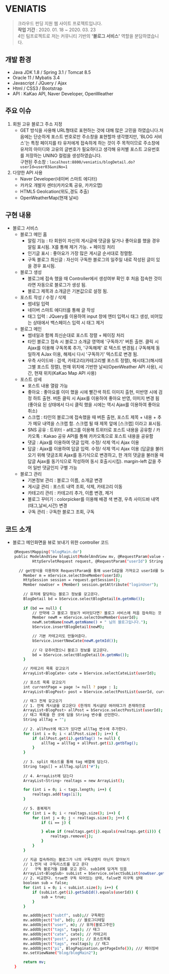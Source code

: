 # VENIATIS
> 크라우드 펀딩 지원 웹 사이트 프로젝트입니다. <br>
<b>작업 기간</b> : 2020. 01. 18 ~ 2020. 03. 23 <br>
4인 팀프로젝트로 저는 커뮤니티 기반의 <b>'블로그 서비스'</b> 역할을 분담하였습니다.

## 개발 환경
- Java JDK 1.8 / Spring 3.1 / Tomcat 8.5
- Oracle 11 / Mybatis 3.4
- Javascript / JQuery / Ajax
- Html / CSS3 / Bootstrap
- API : KaKao API, Naver Developer, OpenWeather

## 주요 이슈
1. 회원 고유 블로그 주소 지정
   - GET 방식을 사용해 URL형태로 표현하는 것에 대해 많은 고민을 하였습니다.처음에는 단순하게 포스트 번호로만 주소창을 표현할까 생각했지만, 'BLOG 서비스'는 특정 페이지를 타 유저에게 접속하게 하는 것이 주 목적이므로 주소창에 유저의 아이디와 고유의 글번호가 필요하다고 생각해 유저별 포스트 고유번호를 저장하는 UNINO 컬럼을 생성하였습니다.<br>
   구현된 주소창 : `localhost:8800/veniatis/blogDetail.do?userId=user03&uniNo=1`
2. 다양한 API 사용
   - Naver Developer(네이버 스마트 에디터)
   - 카카오 개발자 센터(카카오톡 공유, 카카오맵)
   - HTML5 Geolcation(위도,경도 추출)
   - OpenWeatherMap(현재 날씨) 


## 구현 내용
* 블로그 서비스
    * 블로그 메인 홈
         - 알림 기능 : 타 회원이 자신의 게시글에 댓글을 달거나 좋아요를 했을 경우 알림 표시됨. X를 통해 제거 가능. + 페이징 처리
         - 인기글 표시 : 좋아요가 가장 많은 게시글 순서대로 정렬함.
         - 구독 블로그 최신글 : 자신이 구독한 블로그의 일주일 내로 작성된 글이 있을 경우 표시됨.
    * 블로그 생성
         - 블로그에 접속 했을 때 Controller에서 생성여부 확인 후 처음 접속한 것이라면 자동으로 블로그가 생성 됨.
         - 블로그 제목과 소개글은 기본값으로 설정 됨.
    * 포스트 작성 / 수정 / 삭제
         - 썸네일 입력
         - 네이버 스마트 에디터를 통해 글 작성
         - 태그 입력 : JQuery를 이용하여 input 창에 엔터 입력시 태그 생성, 비어있는 상태에서 백스페이스 입력 시 태그 제거
    * 블로그 메인 
         - 썸네일과 함께 최신순대로 포스트 정렬 + 페이징 처리
         - 타인 블로그 접속 시 블로그 소개글 영역에 '구독하기' 버튼 출현. 클릭 시 Ajax를 이용해 구독목록 추가, '구독해제' 로 텍스트 변경됨.( 구독해제 동일하게 AJax 이용, 해제시 다시 '구독하기' 텍스트로 변경 됨.
         - 우측 사이드바 : 검색, 카테고리(카테고리별 포스트 정렬), 해시태그(해시태그별 포스트 정렬), 현재 위치에 기반한 날씨(OpenWeather API 사용), 시간, 현재 위치(KaKao Map API 사용)
    * 포스트 상세 
         - 포스트 내용 열람 가능
         - 좋아요 : 좋아요를 이미 했을 시에 빨간색 하트 이미지 출현, 미반영 시에 검정 하트 출현. 버튼 클릭 시 Ajax를 이용하여 좋아요 반영, 이미지 변경 됨(좋아요 된 상태에서 다시 클릭 했을 시에는 역시 Ajax를 이용하여 좋아요 취소)
         - 스크랩 : 타인의 블로그에 접속했을 때 버튼 출현, 포스트 제목 + 내용 + 추가 메모 내역을 스크랩 함. 스크랩 될 때 제목 앞에 [스크랩] 이라고 표시됨.
         - SNS 공유 : 트위터 - a태그를 이용해 트위터로 포스트 내용을 공유함 / 카카오톡 : Kakao 공유 API를 통해 카카오톡으로 포스트 내용을 공유함
         - 댓글 : Ajax를 이용하여 댓글 입력. 수정/ 삭제 역시 Ajax 이용
         - 답글 : Ajax를 이용하여 답글 입력. 수정/ 삭제 역시 Ajax 이용 (답글을 불러오기 위해 댓글조회 Ajax를 동기식으로 변경하고, 한 개의 댓글을 불러올 때 답글 Ajax를 동기식으로 작성하여 동시 호출시시킴). margin-left 값을 주어 일반 댓글인지 구별 가능
    * 블로그 관리     
         - 기본정보 관리 : 블로그 이름, 소개글 변경
         - 게시글 관리 : 포스트 내역 조회, 삭제, 카테고리 이동
         - 카테고리 관리 : 카테고리 추가, 이름 변경, 제거
         - 블로그 꾸미기 : colorpicker를 이용해 배경 색 변경, 우측 사이드바 내역(태그,날씨,시간) 변경
         - 구독 관리 : 구독한 블로그 조회, 구독 

## 코드 소개
 - 블로그 메인화면을 뷰로 보내기 위한 controller 코드
```sh
	@RequestMapping("blogMain.do")
	public ModelAndView blogList(ModelAndView mv, @RequestParam(value = "page", required = false) Integer page,
			HttpServletRequest request, @RequestParam("userId") String userId) {
		
      // get방식을 이용하여 RequestParam을 통해 userId값을 가져오고 userId를 Service로 보내 DB에서 유저 정보 가져오기
		Member m = mService.selectOneMember(userId);
		HttpSession session = request.getSession();
		Member nowUser = (Member) session.getAttribute("loginUser");
		
		// 유저에 할당하는 블로그 정보를 갖고온다.
		BlogDetail bd = bService.selectBlogDetail(m.getmNo());
		
		if (bd == null) {
			// 만약에 그 블로그 정보가 비어있다면? 블로그 서비스에 처음 접속하는 것 이므로 블로그를 생성한다.
			Member newM = mService.selectOneMember(userId);
			newM.setmName(newM.getmName() + " 님의 블로그입니다.");
			bService.insertBlogDetail(newM);

			// 기본 카테고리도 만들어준다.
			bService.insertNewCate(newM.getmId());
			
			// 다 갖추어졌으니 블로그 정보를 갖고온다.
			bd = bService.selectBlogDetail(m.getmNo());
		}

		// 카테고리 목록 갖고오기
		ArrayList<BlogCate> cate = bService.selectCateList(userId);

		// 포스트 목록 갖고오기
		int currentPage = page != null ? page : 1;
		ArrayList<BlogPost> post = bService.selectPostList(userId, currentPage);

		// 태그 전체 갖고오기
		// 1. 전체 게시글을 갖고온다 (한개의 게시글당 여러태그가 존재하므로
		ArrayList<BlogPost> allPost = bService.selectPostList(userId);
		// 태그 목록을 한 곳에 담을 String 변수를 선언한다.
		String allTag = "";
		
		// 2. allPost에 태그가 있다면 allTag 변수에 추가한다.
		for (int i = 0; i < allPost.size(); i++) {
			if (allPost.get(i).getbTag() != null) {
				allTag = allTag + allPost.get(i).getbTag();
			}
		}
		
		// 3. split 메소드를 통해 tag 배열에 담는다.
		String tags[] = allTag.split("#");
		
		// 4. ArrayList에 담는다
		ArrayList<String> realtags = new ArrayList();

		for (int i = 0; i < tags.length; i++) {
			realtags.add(tags[i]);
		}
		
		// 5. 중복제거
		for (int i = 0; i < realtags.size(); i++) {
			for (int j = 0; j < realtags.size(); j++) {
				if (i == j) {

				} else if (realtags.get(j).equals(realtags.get(i))) {
					realtags.remove(j);
				}
			}
		}

		// 지금 접속하려는 블로그가 나의 구독상탠지 아닌지 알아보기
		// 1.먼저 내 구독리스트를 갖고 온다
		//   구독 블로거들 ID를 갖고 온다. subId에 담겨져 있음
		ArrayList<BlogSub> subList = bService.selectSubList(nowUser.getmId());
		// 2. 비교한다. true면 구독 되어있는 상태, false면 미구독 상태
		boolean sub = false;
		for (int i = 0; i < subList.size(); i++) {
			if (subList.get(i).getSubId().equals(userId)) {
				sub = true;
			}
		}

		mv.addObject("subtf", sub);// 구독확인
		mv.addObject("bd", bd); // 블로그디테일
		mv.addObject("user", m); // 유저(블로그주인)
		mv.addObject("tags", tags); // 태그
		mv.addObject("cate", cate); // 카테고리
		mv.addObject("post", post); // 포스트목록
		mv.addObject("tags", realtags); // 태그
		mv.addObject("pi", BlogPagination.getPageInfo()); /// 페이징바
		mv.setViewName("blog/blogMain2");

		return mv;
	}
```
